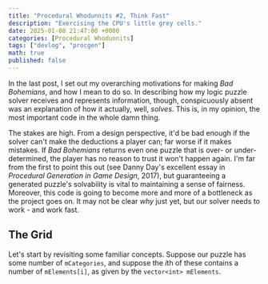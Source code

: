 ```yaml
---
title: "Procedural Whodunnits #2, Think Fast"
description: "Exercising the CPU's little grey cells."
date: 2025-01-08 21:47:00 +0000
categories: [Procedural Whodunnits]
tags: ["devlog", "procgen"]
math: true
published: false
---
```


In the last post, I set out my overarching motivations for making *Bad Bohemians*, and how I mean to do so.
In describing how my logic puzzle solver receives and represents information, though, conspicuously absent was an explanation of how it actually, well, *solves*.
This is, in my opinion, the most important code in the whole damn thing.

The stakes are high.
From a design perspective, it'd be bad enough if the solver can't make the deductions a player can; far worse if it makes mistakes.
If *Bad Bohemians* returns even one puzzle that is over- or under-determined, the player has no reason to trust it won't happen again.
I'm far from the first to point this out (see Danny Day's excellent essay in *Procedural Generation in Game Design*, 2017), but guaranteeing a generated puzzle's solvability is vital to maintaining a sense of fairness.
Moreover, this code is going to become more and more of a bottleneck as the project goes on.
It may not be clear *why* just yet, but our solver needs to work - and work fast.

## The Grid

Let's start by revisiting some familiar concepts. Suppose our puzzle has some number of `mCategories`, and suppose the $i$th of these contains a number of `mElements[i]`, as given by the `vector<int> mElements`.

